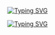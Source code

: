 <p align="center">
  <!-- Typing SVG by DenverCoder1 - https://github.com/DenverCoder1/readme-typing-svg -->
  <a href="https://github.com/Iki2a">
  <img src="https://readme-typing-svg.demolab.com?font=Fira+Code&duration=3000&pause=1000&color=9CFF00&center=true&random=true&width=435&lines=Always+learning+new+things.;A+web+and+discord+bot+developer.;Experienced+at+multiple+language." alt="Typing SVG" /></a>
</p>
<p align="center">
<a href="https://discord.gg/q5NcW2HCQn">
<img src="https://readme-typing-svg.demolab.com?font=Fira+Code&duration=2000&pause=2000&color=00F768&center=true&width=435&lines=Devxstore!+dsc.gg%2Fdevstore" alt="Typing SVG" /></a>
</p>
